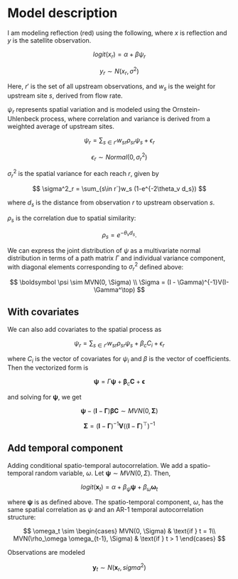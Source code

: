 # Model description

I am modeling reflection (red) using the following, where $x$ is reflection and 
$y$ is the satellite observation. 

$$
logit(x_r) = \alpha + \beta\psi_r
$$

$$
y_r \sim N(x_r, \sigma^2)
$$


Here, $r'$ is the set of all upstream observations, and $w_s$ is the weight for 
upstream site $s$, derived from flow rate.

$\psi_r$ represents spatial variation and is modeled using the Ornstein-Uhlenbeck 
process, where correlation and variance is derived from a weighted average of 
upstream sites.

$$
\psi_r = \sum_{s\in r'}w_{sr}\rho_{sr}\psi_s + \epsilon_r
$$

$$
\epsilon_r \sim Normal(0, \sigma^2_r) 
$$

$\sigma^2_r$ is the spatial variance for each reach $r$, given by

$$
\sigma^2_r = \sum_{s\in r`}w_s (1-e^{-2\theta_v d_s})
$$

where $d_s$ is the distance from observation $r$ to upstream observation $s$.

$\rho_s$ is the correlation due to spatial similarity:

$$
\rho_s = e^{-\theta_v d_s}.
$$

We can express the joint distribution of $\psi$ as a multivariate normal distribution 
in terms of a path matrix $\Gamma$ and individual variance component, with diagonal 
elements corresponding to $\sigma^2_r$ defined above: 

$$
\boldsymbol \psi \sim MVN(0, \Sigma) \\
\Sigma  = (I - \Gamma)^{-1}V(I-\Gamma^\top)
$$

## With covariates

We can also add covariates to the spatial process as 

$$
\psi_r = \sum_{s\in r'}w_{sr}\rho_{sr}\psi_s + \beta_c C_i + \epsilon_r
$$

where $C_i$ is the vector of covariates for $\psi_i$ and $\beta$ is the vector of 
coefficients. Then the vectorized form is 

$$
\boldsymbol \psi = \Gamma \boldsymbol \psi + \boldsymbol \beta_c \boldsymbol C +\boldsymbol \epsilon 
$$

and solving for $\boldsymbol \psi$, we get

$$
\boldsymbol \psi - (\boldsymbol I - \boldsymbol \Gamma)\boldsymbol \beta \boldsymbol C  \sim MVN(0, \boldsymbol \Sigma)
$$

$$
\boldsymbol \Sigma  = (\boldsymbol I - \boldsymbol \Gamma)^{-1}\boldsymbol V((\boldsymbol I- \boldsymbol \Gamma)^\top)^{-1}
$$



## Add temporal component

Adding conditional spatio-temporal autocorrelation.
We add a spatio-temporal random variable, $\omega$. 
Let $\boldsymbol{\psi} \sim MVN(0, \Sigma)$. Then, 

$$
logit(\boldsymbol{x}_t) = \alpha + \beta_\psi\boldsymbol{\psi} + \beta_\omega\boldsymbol{\omega}_t
$$

where $\boldsymbol \psi$ is as defined above. The spatio-temporal component, 
$\omega$, has the same spatial correlation as $\psi$ and an AR-1 temporal 
autocorrelation structure: 

$$
\omega_t \sim     \begin{cases}
        MVN(0, \Sigma) & \text{if } t = 1\\
        MVN(\rho_\omega \omega_{t-1}, \Sigma) & \text{if } t > 1
    \end{cases}
$$

Observations are modeled

$$
\boldsymbol y_t \sim N(\boldsymbol x_r, sigma^2)
$$

